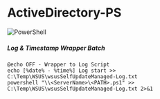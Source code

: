 # ActiveDirectory-PS

![PowerShell](https://repository-images.githubusercontent.com/221074232/158c2480-5262-11ea-8af0-452a86d9e56d)

##### Log & Timestamp Wrapper Batch
    @echo OFF - Wrapper to Log Script
    echo [%date% - %time%] Log start >> C:\Temp\WSUS\wsusSelfUpdateManaged-Log.txt
    powershell "\\<ServerName>\<PATH>.ps1" >> C:\Temp\WSUS\wsusSelfUpdateManaged-Log.txt 2>&1
